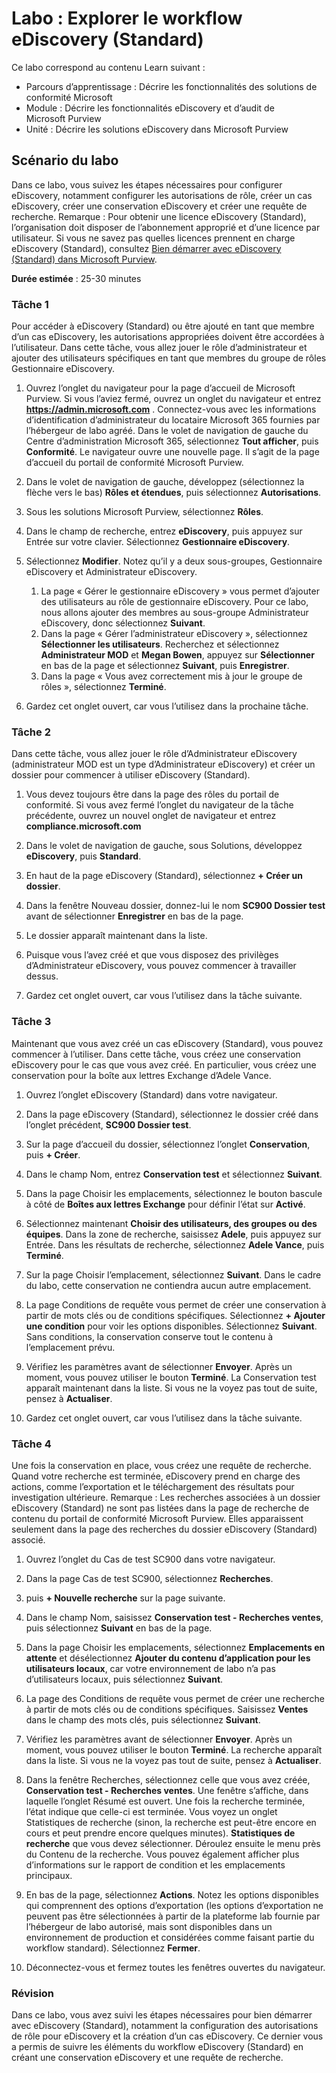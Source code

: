 <!---
---
Labo : Titre : « Explorer le workflow eDiscovery (Standard) » Parcours d’apprentissage/Module/Unité : « Parcours d’apprentissage : Décrire les fonctionnalités de conformité Microsoft ; Module 5 : Décrire les fonctionnalités d’eDiscovery et d’audit de Microsoft Purview ; Unité 2 : Décrire les solutions eDiscovery dans Microsoft 365 »
---
--->

# Labo : Explorer le workflow eDiscovery (Standard)

Ce labo correspond au contenu Learn suivant :

- Parcours d’apprentissage : Décrire les fonctionnalités des solutions de conformité Microsoft
- Module : Décrire les fonctionnalités eDiscovery et d’audit de Microsoft Purview
- Unité : Décrire les solutions eDiscovery dans Microsoft Purview

## Scénario du labo

Dans ce labo, vous suivez les étapes nécessaires pour configurer eDiscovery, notamment configurer les autorisations de rôle, créer un cas eDiscovery, créer une conservation eDiscovery et créer une requête de recherche.  Remarque :  Pour obtenir une licence eDiscovery (Standard), l’organisation doit disposer de l’abonnement approprié et d’une licence par utilisateur. Si vous ne savez pas quelles licences prennent en charge eDiscovery (Standard), consultez [Bien démarrer avec eDiscovery (Standard) dans Microsoft Purview](https://docs.microsoft.com/microsoft-365/compliance/get-started-core-ediscovery?view=o365-worldwide).

**Durée estimée** : 25-30 minutes

### Tâche 1

Pour accéder à eDiscovery (Standard) ou être ajouté en tant que membre d’un cas eDiscovery, les autorisations appropriées doivent être accordées à l’utilisateur. Dans cette tâche, vous allez jouer le rôle d’administrateur et ajouter des utilisateurs spécifiques en tant que membres du groupe de rôles Gestionnaire eDiscovery.

1. Ouvrez l’onglet du navigateur pour la page d’accueil de Microsoft Purview.  Si vous l’aviez fermé, ouvrez un onglet du navigateur et entrez **https://admin.microsoft.com** . Connectez-vous avec les informations d’identification d’administrateur du locataire Microsoft 365 fournies par l’hébergeur de labo agréé. Dans le volet de navigation de gauche du Centre d’administration Microsoft 365, sélectionnez **Tout afficher**, puis **Conformité**.  Le navigateur ouvre une nouvelle page. Il s’agit de la page d’accueil du portail de conformité Microsoft Purview.  


1. Dans le volet de navigation de gauche, développez (sélectionnez la flèche vers le bas) **Rôles et étendues**, puis sélectionnez **Autorisations**.

1. Sous les solutions Microsoft Purview, sélectionnez **Rôles**.

1. Dans le champ de recherche, entrez **eDiscovery**, puis appuyez sur Entrée sur votre clavier.  Sélectionnez **Gestionnaire eDiscovery**.

1. Sélectionnez **Modifier**.  Notez qu’il y a deux sous-groupes, Gestionnaire eDiscovery et Administrateur eDiscovery.  
    1. La page « Gérer le gestionnaire eDiscovery » vous permet d’ajouter des utilisateurs au rôle de gestionnaire eDiscovery. Pour ce labo, nous allons ajouter des membres au sous-groupe Administrateur eDiscovery, donc sélectionnez **Suivant**.
    1. Dans la page « Gérer l’administrateur eDiscovery », sélectionnez **Sélectionner les utilisateurs**. Recherchez et sélectionnez **Administrateur MOD** et **Megan Bowen**, appuyez sur **Sélectionner** en bas de la page et sélectionnez **Suivant**, puis **Enregistrer**.
    1. Dans la page « Vous avez correctement mis à jour le groupe de rôles », sélectionnez **Terminé**.

1. Gardez cet onglet ouvert, car vous l’utilisez dans la prochaine tâche.

### Tâche 2

Dans cette tâche, vous allez jouer le rôle d’Administrateur eDiscovery (administrateur MOD est un type d’Administrateur eDiscovery) et créer un dossier pour commencer à utiliser eDiscovery (Standard).

1. Vous devez toujours être dans la page des rôles du portail de conformité. Si vous avez fermé l’onglet du navigateur de la tâche précédente, ouvrez un nouvel onglet de navigateur et entrez **compliance.microsoft.com**

1. Dans le volet de navigation de gauche, sous Solutions, développez **eDiscovery**, puis **Standard**.

1. En haut de la page eDiscovery (Standard), sélectionnez **+ Créer un dossier**.

1. Dans la fenêtre Nouveau dossier, donnez-lui le nom **SC900 Dossier test** avant de sélectionner **Enregistrer** en bas de la page.

1. Le dossier apparaît maintenant dans la liste.

1. Puisque vous l’avez créé et que vous disposez des privilèges d’Administrateur eDiscovery, vous pouvez commencer à travailler dessus.  

1. Gardez cet onglet ouvert, car vous l’utilisez dans la tâche suivante.

### Tâche 3

Maintenant que vous avez créé un cas eDiscovery (Standard), vous pouvez commencer à l’utiliser.  Dans cette tâche, vous créez une conservation eDiscovery pour le cas que vous avez créé.  En particulier, vous créez une conservation pour la boîte aux lettres Exchange d’Adele Vance.

1. Ouvrez l’onglet eDiscovery (Standard) dans votre navigateur.

1. Dans la page eDiscovery (Standard), sélectionnez le dossier créé dans l’onglet précédent, **SC900 Dossier test**.

1. Sur la page d’accueil du dossier, sélectionnez l’onglet **Conservation**, puis **+ Créer**.

1. Dans le champ Nom, entrez **Conservation test** et sélectionnez **Suivant**.

1. Dans la page Choisir les emplacements, sélectionnez le bouton bascule à côté de **Boîtes aux lettres Exchange** pour définir l’état sur **Activé**.  

1. Sélectionnez maintenant **Choisir des utilisateurs, des groupes ou des équipes**.  Dans la zone de recherche, saisissez **Adele**, puis appuyez sur Entrée. Dans les résultats de recherche, sélectionnez **Adele Vance**, puis **Terminé**.

1. Sur la page Choisir l’emplacement, sélectionnez **Suivant**.  Dans le cadre du labo, cette conservation ne contiendra aucun autre emplacement.

1. La page Conditions de requête vous permet de créer une conservation à partir de mots clés ou de conditions spécifiques. Sélectionnez **+ Ajouter une condition** pour voir les options disponibles.  Sélectionnez **Suivant**. Sans conditions, la conservation conserve tout le contenu à l’emplacement prévu.

1. Vérifiez les paramètres avant de sélectionner **Envoyer**. Après un moment, vous pouvez utiliser le bouton **Terminé**.  La Conservation test apparaît maintenant dans la liste.  Si vous ne la voyez pas tout de suite, pensez à **Actualiser**.

1. Gardez cet onglet ouvert, car vous l’utilisez dans la tâche suivante.

### Tâche 4

Une fois la conservation en place, vous créez une requête de recherche.  Quand votre recherche est terminée, eDiscovery prend en charge des actions, comme l’exportation et le téléchargement des résultats pour investigation ultérieure.   Remarque :  Les recherches associées à un dossier eDiscovery (Standard) ne sont pas listées dans la page de recherche de contenu du portail de conformité Microsoft Purview. Elles apparaissent seulement dans la page des recherches du dossier eDiscovery (Standard) associé.

1. Ouvrez l’onglet du Cas de test SC900 dans votre navigateur.

1. Dans la page Cas de test SC900, sélectionnez **Recherches**.

1. puis **+ Nouvelle recherche** sur la page suivante.

1. Dans le champ Nom, saisissez **Conservation test - Recherches ventes**, puis sélectionnez **Suivant** en bas de la page.

1. Dans la page Choisir les emplacements, sélectionnez **Emplacements en attente** et désélectionnez **Ajouter du contenu d’application pour les utilisateurs locaux**, car votre environnement de labo n’a pas d’utilisateurs locaux, puis sélectionnez **Suivant**.

1. La page des Conditions de requête vous permet de créer une recherche à partir de mots clés ou de conditions spécifiques. Saisissez **Ventes** dans le champ des mots clés, puis sélectionnez **Suivant**.

1. Vérifiez les paramètres avant de sélectionner **Envoyer**. Après un moment, vous pouvez utiliser le bouton **Terminé**.  La recherche apparaît dans la liste.  Si vous ne la voyez pas tout de suite, pensez à **Actualiser**.

1. Dans la fenêtre Recherches, sélectionnez celle que vous avez créée, **Conservation test - Recherches ventes**.  Une fenêtre s’affiche, dans laquelle l’onglet Résumé est ouvert.  Une fois la recherche terminée, l’état indique que celle-ci est terminée.  Vous voyez un onglet Statistiques de recherche (sinon, la recherche est peut-être encore en cours et peut prendre encore quelques minutes).  **Statistiques de recherche** que vous devez sélectionner. Déroulez ensuite le menu près du Contenu de la recherche.  Vous pouvez également afficher plus d’informations sur le rapport de condition et les emplacements principaux.  

1. En bas de la page, sélectionnez **Actions**.  Notez les options disponibles qui comprennent des options d’exportation (les options d’exportation ne peuvent pas être sélectionnées à partir de la plateforme lab fournie par l’hébergeur de labo autorisé, mais sont disponibles dans un environnement de production et considérées comme faisant partie du workflow standard). Sélectionnez **Fermer**.

1. Déconnectez-vous et fermez toutes les fenêtres ouvertes du navigateur.

### Révision

Dans ce labo, vous avez suivi les étapes nécessaires pour bien démarrer avec eDiscovery (Standard), notamment la configuration des autorisations de rôle pour eDiscovery et la création d’un cas eDiscovery.  Ce dernier vous a permis de suivre les éléments du workflow eDiscovery (Standard) en créant une conservation eDiscovery et une requête de recherche.
